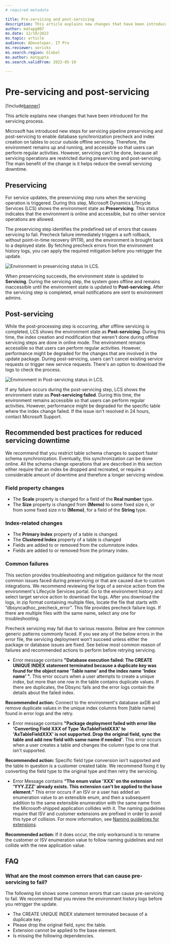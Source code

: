 ```yaml
---
# required metadata

title: Pre-servicing and post-servicing
description: This article explains new changes that have been introduced for the servicing process.
author: matapg007
ms.date: 12/19/2022
ms.topic: article
audience: ADeveloper, IT Pro
ms.reviewer: sericks
ms.search.region: Global
ms.author: matgupta
ms.search.validFrom: 2022-05-19

---
```


# Pre-servicing and post-servicing

[!include[banner](../includes/banner.md)]

This article explains new changes that have been introduced for the servicing process.

Microsoft has introduced new steps for servicing pipeline preservicing and post-servicing to enable database synchronization precheck and index creation on tables to occur outside offline servicing. Therefore, the environment remains up and running, and accessible so that users can perform regular activities. However, servicing can't be done, because all servicing operations are restricted during preservicing and post-servicing. The main benefit of the change is it helps reduce the overall servicing downtime.

## Preservicing

For service updates, the preservicing step runs when the servicing operation is triggered. During this step, Microsoft Dynamics Lifecycle Services (LCS) shows the environment state as **Preservicing**. This status indicates that the environment is online and accessible, but no other service operations are allowed.

The preservicing step identifies the predefined set of errors that causes servicing to fail. Precheck failure immediately triggers a soft rollback, without point-in-time recovery (PITR), and the environment is brought back to a deployed state. By fetching precheck errors from the environment history logs, you can apply the required mitigation before you retrigger the update.

![Environment in preservicing status in LCS.](https://user-images.githubusercontent.com/90061039/170361108-a669f070-5001-44b0-8e0b-81c5edca51cd.png)

When preservicing succeeds, the environment state is updated to **Servicing**. During the servicing step, the system goes offline and remains inaccessible until the environment state is updated to **Post-servicing**. After the servicing step is completed, email notifications are sent to environment admins.

## Post-servicing

While the post-processing step is occurring, after offline servicing is completed, LCS shows the environment state as **Post-servicing**. During this time, the index creation and modification that weren't done during offline servicing steps are done in online mode. The environment remains accessible so that users can perform regular activities. However, performance might be degraded for the changes that are involved in the update package. During post-servicing, users can't cancel existing service requests or trigger new service requests. There's an option to download the logs to check the process.

![Environment in Post-servicing status in LCS.](https://user-images.githubusercontent.com/90061039/170360282-65acc76f-e7d9-4980-86c3-d8d9224fb08c.png)

If any failure occurs during the post-servicing step, LCS shows the environment state as **Post-servicing failed**. During this time, the environment remains accessible so that users can perform regular activities. However, performance might be degraded for the specific table where the index change failed. If the issue isn't resolved in 24 hours, contact Microsoft Support.

## Recommended best practices for reduced servicing downtime

We recommend that you restrict table schema changes to support faster schema synchronization. Eventually, this synchronization can be done online. All the schema change operations that are described in this section either require that an index be dropped and recreated, or require a considerable amount of downtime and therefore a longer servicing window.

### Field property changes

- The **Scale** property is changed for a field of the **Real number** type.
- The **Size** property is changed from **(Memo)** to some fixed size *n*, or from some fixed size *n* to **(Memo)**, for a field of the **String** type.

### Index-related changes

- The **Primary Index** property of a table is changed.
- The **Clustered Index** property of a table is changed
- Fields are added to or removed from the columnstore index.
- Fields are added to or removed from the primary index.

### Common failures
This section provides troubleshooting and mitigation guidance for the most common issues faced during preservicing or that are caused due to custom integrations. We recommend reviewing the logs of a service action from the environment's Lifecycle Services portal. Go to the environment history and select target service action to download the logs. After you download the logs, in zip format containing multiple files, locate the file that starts with “dbsyncadhoc_precheck_error”. This file provides precheck failure logs. If there are multiple files with the same name, select any one for troubleshooting.

Precheck servicing may fail due to various reasons. Below are few common generic patterns commonly faced. If you see any of the below errors in the error file, the servicing deployment won't succeed unless either the package or database issues are fixed. See below most common reason of failures and recommended actions to perform before retrying servicing.

- Error message contains **"Database execution failed: The CREATE UNIQUE INDEX statement terminated because a duplicate key was found for the object name 'Table name' and the index name 'Index name' ".** This error occurs when a user attempts to create a unique index, but more than one row in the table contains duplicate values. If there are duplicates, the Dbsync fails and the error logs contain the details about the failed index.

**Recommended action:** Connect to the environment's database axDB and remove duplicate values in the unique index columns from [table name] found in error logs and the retry.

- Error message contains **"Package deployment failed with error like 'Converting Field XXX of Type 'AxTableFieldXXX' to 'AxTableFieldXXX' is not supported. Drop the original field, sync the table and add new field with same name if needed'**. This error occurs when a user creates a table and changes the column type to one that isn't supported. 
 
**Recommended action:** Specific field type conversion isn't supported and the table in question is a customer created table. We recommend fixing it by converting the field type to the original type and then retry the servicing.

- Error Message contains **“The enum value ‘XXX’ on the extension ‘YYY.ZZZ’ already exists. This extension can't be applied to the base element.”** This error occurs if an ISV or a user has added an enumeration value to an extensible enum, and then a subsequent addition to the same extensible enumeration with the same name from the Microsoft-shipped application collides with it. The naming guidelines require that ISV and customer extensions are prefixed in order to avoid this type of collision. For more information, see [Naming guidelines for extensions](../extensibility/naming-guidelines-extensions.md#naming-model-elements).

**Recommended action:** If it does occur, the only workaround is to rename the customer or ISV enumeration value to follow naming guidelines and not collide with the new application value.
 
## FAQ

### What are the most common errors that can cause pre-servicing to fail?

The following list shows some common errors that can cause pre-servicing to fail. We recommend that you review the environment history logs before you retrigger the update.

- The CREATE UNIQUE INDEX statement terminated because of a duplicate key.
- Please drop the original field, sync the table.
- Extension cannot be applied to the base element.
- Is missing the following dependencies.

